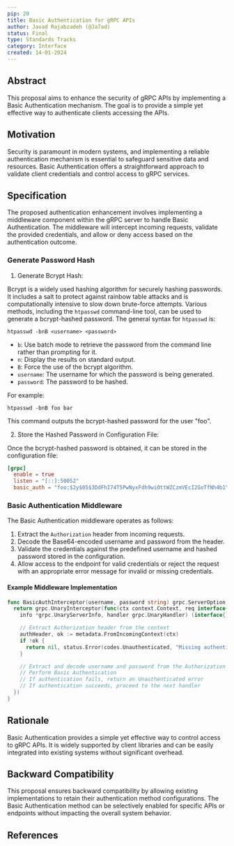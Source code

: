 ```yaml
---
pip: 20
title: Basic Authentication for gRPC APIs
author: Javad Rajabzadeh (@Ja7ad)
status: Final
type: Standards Tracks
category: Interface
created: 14-01-2024
---
```


## Abstract

This proposal aims to enhance the security of gRPC APIs by implementing a Basic Authentication mechanism.
The goal is to provide a simple yet effective way to authenticate clients accessing the APIs.

## Motivation

Security is paramount in modern systems, and implementing a reliable authentication mechanism is essential to
safeguard sensitive data and resources.
Basic Authentication offers a straightforward approach to validate client credentials and
control access to gRPC services.

## Specification

The proposed authentication enhancement involves implementing a middleware component within the gRPC server to
handle Basic Authentication.
The middleware will intercept incoming requests, validate the provided credentials,
and allow or deny access based on the authentication outcome.

### Generate Password Hash

1. Generate Bcrypt Hash:

Bcrypt is a widely used hashing algorithm for securely hashing passwords.
It includes a salt to protect against rainbow table attacks and
is computationally intensive to slow down brute-force attempts.
Various methods, including the `htpasswd` command-line tool, can be used to generate a bcrypt-hashed password.
The general syntax for `htpasswd` is:

```shell
htpasswd -bnB <username> <password>
```

- `b`: Use batch mode to retrieve the password from the command line rather than prompting for it.
- `n`: Display the results on standard output.
- `B`: Force the use of the bcrypt algorithm.
- `username`: The username for which the password is being generated.
- `password`: The password to be hashed.

For example:

```shell
htpasswd -bnB foo bar
```

This command outputs the bcrypt-hashed password for the user "foo".

2. Store the Hashed Password in Configuration File:

Once the bcrypt-hashed password is obtained, it can be stored in the configuration file:

```toml
[grpc]
  enable = true
  listen = "[::]:50052"
  basic_auth = "foo:$2y$05$3DdFhI74T5PwNyxFdh9wiOttWZCzmVEcI2GoTfNh4b1YubZgyZadS"
```

### Basic Authentication Middleware

The Basic Authentication middleware operates as follows:

1. Extract the `Authorization` header from incoming requests.
2. Decode the Base64-encoded username and password from the header.
3. Validate the credentials against the predefined username and hashed password stored in the configuration.
4. Allow access to the endpoint for valid credentials or reject the request with
   an appropriate error message for invalid or missing credentials.

#### Example Middleware Implementation

```go
func BasicAuthInterceptor(username, password string) grpc.ServerOption {
  return grpc.UnaryInterceptor(func(ctx context.Context, req interface{},
    info *grpc.UnaryServerInfo, handler grpc.UnaryHandler) (interface{}, error) {

    // Extract Authorization header from the context
    authHeader, ok := metadata.FromIncomingContext(ctx)
    if !ok {
      return nil, status.Error(codes.Unauthenticated, "Missing authentication credentials")
    }

    // Extract and decode username and password from the Authorization header
    // Perform Basic Authentication
    // If authentication fails, return an Unauthenticated error
    // If authentication succeeds, proceed to the next handler
  })
}
```

## Rationale

Basic Authentication provides a simple yet effective way to control access to gRPC APIs.
It is widely supported by client libraries and can be easily integrated into
existing systems without significant overhead.

## Backward Compatibility

This proposal ensures backward compatibility by allowing existing implementations to
retain their authentication method configurations.
The Basic Authentication method can be selectively enabled for specific APIs or
endpoints without impacting the overall system behavior.

## References

[^1]: [htpasswd - Manage user files for basic authentication](https://httpd.apache.org/docs/2.4/programs/htpasswd.html)
